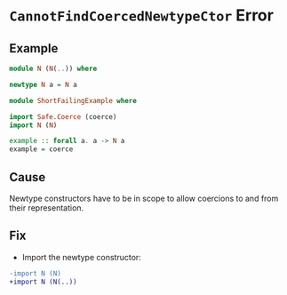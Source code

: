 # `CannotFindCoercedNewtypeCtor` Error

## Example

```purescript
module N (N(..)) where

newtype N a = N a
```

```purescript
module ShortFailingExample where

import Safe.Coerce (coerce)
import N (N)

example :: forall a. a -> N a
example = coerce
```

## Cause

Newtype constructors have to be in scope to allow coercions to and from their representation.

## Fix

- Import the newtype constructor:

```diff
-import N (N)
+import N (N(..))
```
